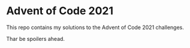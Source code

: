 Advent of Code 2021
===================

This repo contains my solutions to the Advent of Code 2021 challenges.

Thar be spoilers ahead.
